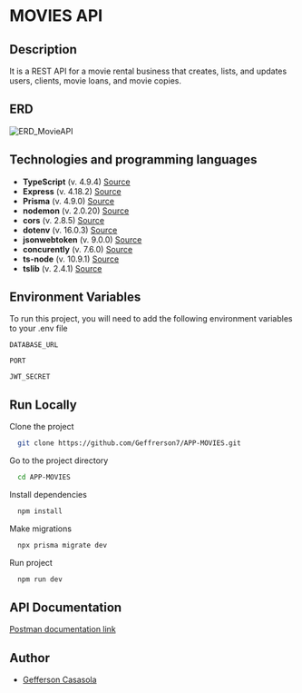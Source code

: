 # MOVIES API

## Description
It is a REST API for a movie rental business that creates, lists, and updates users, clients, movie loans, and movie copies.

## ERD

![ERD_MovieAPI](https://user-images.githubusercontent.com/61089189/234148639-f889e716-1b7b-4f35-a2a4-3e0f48fd6e65.png)

## Technologies and programming languages

* **TypeScript** (v. 4.9.4) [Source](https://www.typescriptlang.org/docs/handbook/typescript-in-5-minutes.html)
* **Express** (v. 4.18.2)  [Source](https://www.npmjs.com/package/express)
* **Prisma** (v. 4.9.0) [Source](https://www.prisma.io/docs)
* **nodemon** (v. 2.0.20) [Source](https://www.npmjs.com/package/nodemon)
* **cors** (v. 2.8.5) [Source](https://www.npmjs.com/package/cors)
* **dotenv** (v. 16.0.3) [Source](https://www.npmjs.com/package/dotenv)
* **jsonwebtoken** (v. 9.0.0) [Source](https://www.npmjs.com/package/jsonwebtoken)
* **concurently**  (v. 7.6.0) [Source](https://www.npmjs.com/package/concurrently)
* **ts-node**  (v. 10.9.1) [Source](https://www.npmjs.com/package/ts-node)
* **tslib**  (v. 2.4.1) [Source](https://www.npmjs.com/package/tslib)

## Environment Variables

To run this project, you will need to add the following environment variables to your .env file

`DATABASE_URL`

`PORT`

`JWT_SECRET`

## Run Locally

Clone the project

```bash
  git clone https://github.com/Geffrerson7/APP-MOVIES.git
```

Go to the project directory

```bash
  cd APP-MOVIES
```

Install dependencies

```bash
  npm install
```

Make migrations

```bash
  npx prisma migrate dev
```

Run project

```bash
  npm run dev
```

## API Documentation

[Postman documentation link](https://documenter.getpostman.com/view/24256278/2s93JxrgVh) 

## Author

- [Gefferson Casasola](https://github.com/Geffrerson7)
